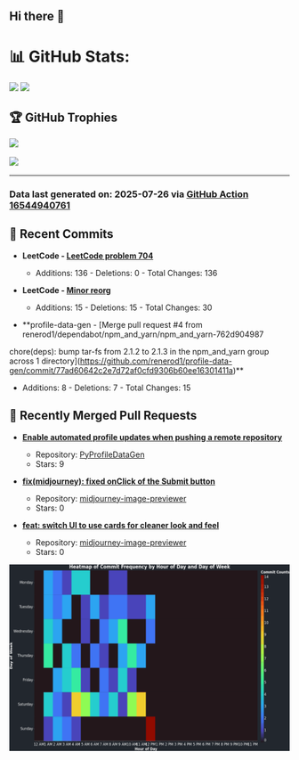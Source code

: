 ## Hi there 👋

<!--
**renerod1/renerod1** is a ✨ _special_ ✨ repository because its `README.md` (this file) appears on your GitHub profile.

Here are some ideas to get you started:

- 🔭 I’m currently working on ...
- 🌱 I’m currently learning ...
- 👯 I’m looking to collaborate on ...
- 🤔 I’m looking for help with ...
- 💬 Ask me about ...
- 📫 How to reach me: ...
- 😄 Pronouns: ...
- ⚡ Fun fact: ...
-->

# 📊 GitHub Stats:

![](https://github-readme-stats.vercel.app/api/?username=renerod1&hide_border=true&theme=transparent&show_icons=true&include_all_commits=true&exclude_repo=renerod1) ![](https://github-readme-stats.vercel.app/api/top-langs/?username=renerod1&hide_border=true&theme=transparent&layout=compact&langs_count=20&exclude_repo=renerod1&hide=git+attributes)

## 🏆 GitHub Trophies

![](https://github-profile-trophy.vercel.app/?username=renerod1&no-bg=true&no-frame=true)

![](https://skillicons.dev/icons?i=java,ts,godot,scss,kotlin,html,js,postgresql)

---

### Data last generated on: 2025-07-26 via [GitHub Action 16544940761](https://github.com/renerod1/renerod1/actions/runs/16544940761)


## 🚀 Recent Commits

- **LeetCode - [LeetCode problem 704](https://github.com/renerod1/LeetCode/commit/5466a5ea5d57636b2e250e1d74a798a749a8ae88)**
   - Additions: 136 - Deletions: 0 - Total Changes: 136

- **LeetCode - [Minor reorg](https://github.com/renerod1/LeetCode/commit/737f33785ab78484a303c8630520436d78b59522)**
   - Additions: 15 - Deletions: 15 - Total Changes: 30

- **profile-data-gen - [Merge pull request #4 from renerod1/dependabot/npm_and_yarn/npm_and_yarn-762d904987

chore(deps): bump tar-fs from 2.1.2 to 2.1.3 in the npm_and_yarn group across 1 directory](https://github.com/renerod1/profile-data-gen/commit/77ad60642c2e7d72af0cfd9306b60ee16301411a)**
   - Additions: 8 - Deletions: 7 - Total Changes: 15

## 🔀 Recently Merged Pull Requests

- **[Enable automated profile updates when pushing a remote repository](https://github.com/sockheadrps/PyProfileDataGen/pull/14)**
   - Repository: [PyProfileDataGen](https://github.com/sockheadrps/PyProfileDataGen)
   - Stars: 9

- **[fix(midjourney): fixed onClick of the Submit button](https://github.com/renerod1/midjourney-image-previewer/pull/12)**
   - Repository: [midjourney-image-previewer](https://github.com/renerod1/midjourney-image-previewer)
   - Stars: 0

- **[feat: switch UI to use cards for cleaner look and feel](https://github.com/renerod1/midjourney-image-previewer/pull/10)**
   - Repository: [midjourney-image-previewer](https://github.com/renerod1/midjourney-image-previewer)
   - Stars: 0

![](DataVisuals/data.gif)

